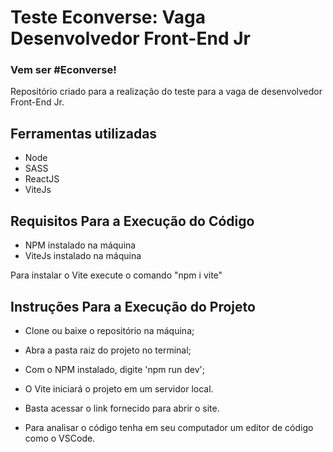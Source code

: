 # Teste Econverse: Vaga Desenvolvedor Front-End Jr

### Vem ser #Econverse!

Repositório criado para a realização do teste para a vaga de desenvolvedor Front-End Jr.

## Ferramentas utilizadas

- Node
- SASS
- ReactJS
- ViteJs

## Requisitos Para a Execução do Código

- NPM instalado na máquina
- ViteJs instalado na máquina 

Para instalar o Vite execute o comando "npm i vite"

## Instruções Para a Execução do Projeto

- Clone ou baixe o repositório na máquina;

- Abra a pasta raiz do projeto no terminal;

- Com o NPM instalado, digite 'npm run dev';

- O Vite iniciará o projeto em um servidor local.

- Basta acessar o link fornecido para abrir o site.

- Para analisar o código tenha em seu computador um editor de código como o VSCode.

